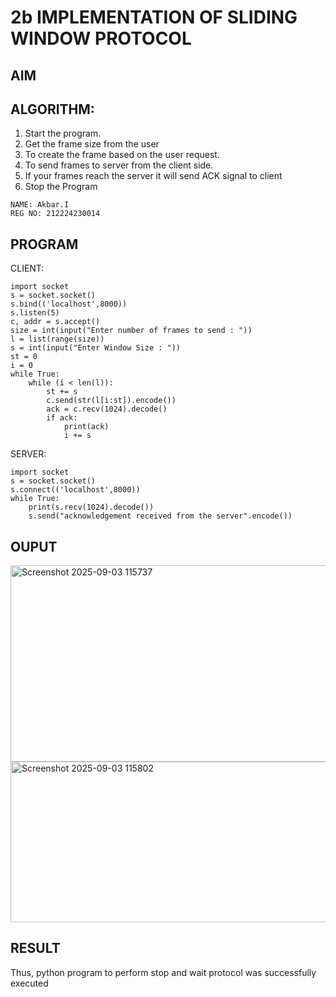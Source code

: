 # 2b IMPLEMENTATION OF SLIDING WINDOW PROTOCOL
## AIM
## ALGORITHM:
1. Start the program.
2. Get the frame size from the user
3. To create the frame based on the user request.
4. To send frames to server from the client side.
5. If your frames reach the server it will send ACK signal to client
6. Stop the Program


```
NAME: Akbar.I
REG NO: 212224230014

```

## PROGRAM

CLIENT:


```
import socket
s = socket.socket()
s.bind(('localhost',8000))
s.listen(5)
c, addr = s.accept()
size = int(input("Enter number of frames to send : "))
l = list(range(size))
s = int(input("Enter Window Size : "))
st = 0
i = 0
while True:
    while (i < len(l)):
        st += s
        c.send(str(l[i:st]).encode())
        ack = c.recv(1024).decode()
        if ack:
            print(ack)
            i += s
```

SERVER:

```
import socket
s = socket.socket()
s.connect(('localhost',8000))
while True:
    print(s.recv(1024).decode())
    s.send("acknowledgement received from the server".encode())
```


## OUPUT

<img width="513" height="314" alt="Screenshot 2025-09-03 115737" src="https://github.com/user-attachments/assets/6031cff4-f81b-4b9b-b561-4ae4fb842925" />

<img width="910" height="257" alt="Screenshot 2025-09-03 115802" src="https://github.com/user-attachments/assets/3b235dbd-b9a8-41f1-80b2-829230687d2c" />

## RESULT
Thus, python program to perform stop and wait protocol was successfully executed



